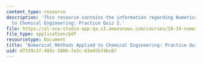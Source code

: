 ```yaml
---
content_type: resource
description: 'This resource contains the information regarding Numerical Methods Applied
  to Chemical Engineering: Practice Quiz 2.'
file: https://ol-ocw-studio-app-qa.s3.amazonaws.com/courses/10-34-numerical-methods-applied-to-chemical-engineering-fall-2015/d7339c1f493c58067e2c63e45b74bc67_MIT10_34F15_Quiz2.pdf
file_type: application/pdf
resourcetype: Document
title: 'Numerical Methods Applied to Chemical Engineering: Practice Quiz 2'
uid: d7339c1f-493c-5806-7e2c-63e45b74bc67
---
```


